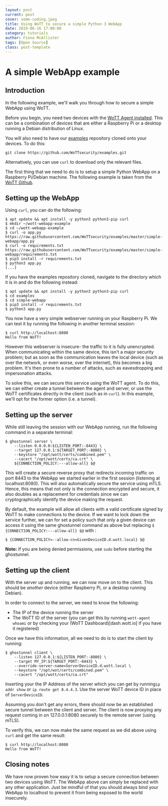 ```yaml
---
layout: post
current: post
cover: some-coding.jpeg
title: Using WoTT to secure a simple Python 3 WebApp
date: 2019-06-16 17:00:00
category: tutorials
author: Fiona McAllister
tags: [Open Source]
class: post-template
---
```


# A simple WebApp example

## Introduction

In the following example, we'll walk you through how to secure a simple WebApp using WoTT.

Before you begin, you need two devices with the [WoTT Agent installed](https://github.com/WoTTsecurity/agent). This can be a combination of devices that are either a Raspberry Pi or a desktop running a Debian distribution of Linux.

You will also need to have our [examples](https://github.com/WoTTsecurity/examples) repository cloned onto your devices. To do this:

```
git clone https://github.com/WoTTsecurity/examples.git
```
Alternatively, you can use `curl` to download only the relevant files.

The first thing that we need to do is to setup a simple Python WebApp on a Raspberry Pi/Debian machine. The following example is taken from the [WoTT Github](https://github.com/WoTTsecurity/agent).

## Setting up the WebApp

Using `curl`, you can do the following:

```
$ apt update && apt install -y python3 python3-pip curl
$ mkdir ~/wott-webapp-example
$ cd ~/wott-webapp-example
$ curl -o app.py https://raw.githubusercontent.com/WoTTsecurity/examples/master/simple-webapp/app.py
$ curl -o requirements.txt https://raw.githubusercontent.com/WoTTsecurity/examples/master/simple-webapp/requirements.txt
$ pip3 install -r requirements.txt
$ python3 app.py
[...]
```
If you have the examples repository cloned, navigate to the directory which it is in and do the following instead:

```
$ apt update && apt install -y python3 python3-pip curl
$ cd examples
$ cd simple-webapp
$ pip3 install -r requirements.txt
$ python3 app.py
```

You now have a very simple webserver running on your Raspberry Pi. We can test it by running the following in another terminal session:

```
$ curl http://localhost:8080
Hello from WoTT!
```

However this webserver is insecure- the traffic to it is fully unencrypted. When communicating within the same device, this isn't a major security problem; but as soon as the communication leaves the local device (such as over the network, or even worse, over the internet), this becomes a big problem. It's then prone to a number of attacks, such as eavesdropping and impersonation attacks.

To solve this, we can secure this service using the WoTT agent. To do this, we can either create a tunnel between the agent and server, or use the WoTT certificates directly in the client (such as in `curl`). In this example, we'll opt for the former option (i.e. a tunnel).

## Setting up the server

While still leaving the session with our WebApp running, run the following command in a separate terminal:

```
$ ghostunnel server \
    --listen 0.0.0.0:${LISTEN_PORT:-8443} \
    --target 127.0.0.1:${TARGET_PORT:-8080} \
    --keystore "/opt/wott/certs/combined.pem" \
    --cacert "/opt/wott/certs/ca.crt" \
    ${CONNECTION_POLICY:---allow-all} $@
```

This will create a secure reverse proxy that redirects incoming traffic on port 8443 to the WebApp we started earlier in the first session (listening at localhost:8080). This will also automatically secure the service using mTLS. Hence, this means that not only is the connection encrypted and secure, it also doubles as a replacement for credentials since we can cryptographically identify the device making the request.

By default, the example will allow all clients with a valid certificate signed by WoTT to make connections to the device. If we want to lock down the service further, we can for set a policy such that only a given device can access it using the same ghostunnel command as above but replacing `$ {CONNECTION_POLICY:---allow-all} $@` with :

```
$ {CONNECTION_POLICY=--allow-cn=GivenDeviceID.d.wott.local} $@

```
**Note:**
If you are being denied permissions, use `sudo` before starting the ghostunnel.

## Setting up the client

With the server up and running, we can now move on to the client. This should be *another* device (either Raspberry Pi, or a desktop running Debian).

In order to connect to the server, we need to know the following:

* The IP of the device running the server
* The WoTT ID of the server (you can get this by running `wott-agent whoami` or by checking your (WoTT Dashboard)[dash.wott.io] if you have it registered)

Once we have this information, all we need to do is to start the client by running:

```
$ ghostunnel client \
    --listen 127.0.0.1:${LISTEN_PORT:-8080} \
    --target MY_IP:${TARGET_PORT:-8443} \
    --override-server-name=ServerDeviceID.d.wott.local \
    --keystore "/opt/wot/certs/combined.pem" \
    --cacert "/opt/wott/certs/ca.crt"
```

Inserting your the IP Address of the server which you can get by running`ip addr show` or `ip route get 8.4.4.3`. 
Use the server WoTT device ID in place of `ServerDeviceID`.

Assuming you don't get any errors, there should now be an established secure tunnel between the client and server. The client is now proxying any request coming in on 127.0.0.1:8080 securely to the remote server (using mTLS).

To verify this, we can now make the same request as we did above using `curl` and get the same result:

```
$ curl http://localhost:8080
Hello from WoTT!
```

## Closing notes

We have now proven how easy it is to setup a secure connection between two devices using WoTT. The WebApp above can simply be replaced with any other application. Just be mindful of that you should always bind your WebApp to localhost to prevent it from being exposed to the world insecurely.
